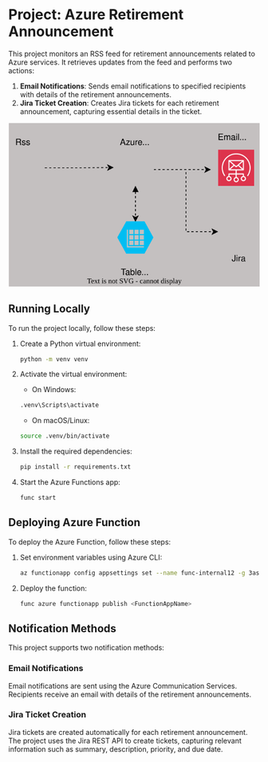 # Project: Azure Retirement Announcement

This project monitors an RSS feed for retirement announcements related to Azure services. It retrieves updates from the feed and performs two actions:

1. **Email Notifications**: Sends email notifications to specified recipients with details of the retirement announcements.
2. **Jira Ticket Creation**: Creates Jira tickets for each retirement announcement, capturing essential details in the ticket.

![alt text](RssAzFuncArch.svg)

## Running Locally

To run the project locally, follow these steps:

1. Create a Python virtual environment:

    ```bash
    python -m venv venv
    ```

2. Activate the virtual environment:

    - On Windows:

    ```bash
    .venv\Scripts\activate
    ```

    - On macOS/Linux:

    ```bash
    source .venv/bin/activate
    ```

3. Install the required dependencies:

    ```bash
    pip install -r requirements.txt
    ```

4. Start the Azure Functions app:

    ```bash
    func start
    ```

## Deploying Azure Function

To deploy the Azure Function, follow these steps:

1. Set environment variables using Azure CLI:

    ```bash
    az functionapp config appsettings set --name func-internal12 -g 3as-internal --settings @settings.json
    ```

2. Deploy the function:

    ```bash
    func azure functionapp publish <FunctionAppName>
    ```
    
## Notification Methods

This project supports two notification methods:

### Email Notifications

Email notifications are sent using the Azure Communication Services. Recipients receive an email with details of the retirement announcements.

### Jira Ticket Creation

Jira tickets are created automatically for each retirement announcement. The project uses the Jira REST API to create tickets, capturing relevant information such as summary, description, priority, and due date.

